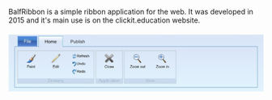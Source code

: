 BalfRibbon is a simple ribbon application for the web. It was developed in 2015 and it's main use is on the clickit.education website. 
<img src="ribbon.jpg" alt="Example ribbon" style="margin-top:20px">
